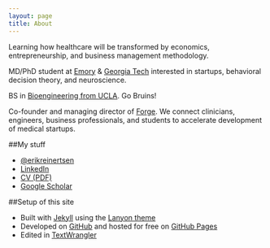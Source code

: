 ```yaml
---
layout: page
title: About
---
```


<p class="message">
Learning how healthcare will be transformed by economics, entrepreneurship, and business management methodology.
</p>

MD/PhD student at [Emory](http://www.med.emory.edu) & [Georgia Tech](http://www.bme.gatech.edu) interested in startups, behavioral decision theory, and neuroscience.

BS in [Bioengineering from UCLA](http://www.bioeng.ucla.edu/). Go Bruins!

Co-founder and managing director of [Forge](http://www.forgeatl.com). We connect clinicians, engineers, business professionals, and students to accelerate development of medical startups.

##My stuff

* [@erikreinertsen](https://twitter.com/erikreinertsen)
* [LinkedIn](https://www.linkedin.com/in/erikreinertsen)
* [CV (PDF)](https://dl.dropboxusercontent.com/u/1102315/Erik%20Reinertsen%20CV.pdf)
* [Google Scholar](http://scholar.google.com/citations?user=XRY6xssAAAAJ&hl=en)


##Setup of this site

* Built with [Jekyll](http://jekyllrb.com/) using the [Lanyon theme](https://github.com/poole/lanyon#options)
* Developed on [GitHub](https://github.com) and hosted for free on [GitHub Pages](https://pages.github.com/)
* Edited in [TextWrangler](https://itunes.apple.com/us/app/textwrangler/id404010395?mt=12)